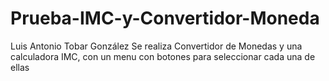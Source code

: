 # Prueba-IMC-y-Convertidor-Moneda
Luis Antonio Tobar González
Se realiza Convertidor de Monedas y una calculadora IMC, con un menu con botones para seleccionar cada una de ellas
